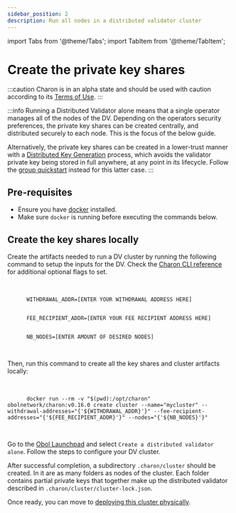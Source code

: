 ```yaml
---
sidebar_position: 2
description: Run all nodes in a distributed validator cluster
---
```


import Tabs from '@theme/Tabs';
import TabItem from '@theme/TabItem';

# Create the private key shares

:::caution
Charon is in an alpha state and should be used with caution according to its [Terms of Use](https://obol.tech/terms.pdf).
:::

:::info
Running a Distributed Validator alone means that a single operator manages all of the nodes of the DV. Depending on the operators security preferences, the private key shares can be created centrally, and distributed securely to each node. This is the focus of the below guide.

Alternatively, the private key shares can be created in a lower-trust manner with a [Distributed Key Generation](../../key-concepts.md#distributed-validator-key-generation-ceremony) process, which avoids the validator private key being stored in full anywhere, at any point in its lifecycle. Follow the [group quickstart](./../group/index.md) instead for this latter case.
:::

## Pre-requisites

- Ensure you have [docker](https://docs.docker.com/engine/install/) installed.
- Make sure `docker` is running before executing the commands below.

## Create the key shares locally

<Tabs groupId="create-keys">
  <TabItem value="docker" label="Docker CLI" default>
    Create the artifacts needed to run a DV cluster by running the following command to setup the inputs for the DV.
    Check the <a href="../../../charon/charon-cli-reference">Charon CLI reference</a> for additional optional flags to set.
    <br/><br/>
    <pre>
      <code>
      WITHDRAWAL_ADDR=[ENTER YOUR WITHDRAWAL ADDRESS HERE]
      <br/>
      FEE_RECIPIENT_ADDR=[ENTER YOUR FEE RECIPIENT ADDRESS HERE]
      <br/>
      NB_NODES=[ENTER AMOUNT OF DESIRED NODES]
      </code>
    </pre>
    Then, run this command to create all the key shares and cluster artifacts locally:<br/><br/>
    <pre>
      <code>
      docker run --rm -v "$(pwd):/opt/charon" obolnetwork/charon:v0.16.0 create cluster --name="mycluster" --withdrawal-addresses="{'${WITHDRAWAL_ADDR}'}" --fee-recipient-addresses="{'${FEE_RECIPIENT_ADDR}'}" --nodes="{'${NB_NODES}'}"
      </code>
    </pre>
  </TabItem>
  <TabItem value="launchpad" label="Launchpad UI">
    Go to the <a href="https://goerli.launchpad.obol.tech">Obol Launchpad</a> and select <code>Create a distributed validator alone</code>. Follow the steps to configure your DV cluster.
  </TabItem>
</Tabs>

After successful completion, a subdirectory `.charon/cluster` should be created. In it are as many folders as nodes of the cluster. Each folder contains partial private keys that together make up the distributed validator described in `.charon/cluster/cluster-lock.json`.

Once ready, you can move to [deploying this cluster physically](./deploy.md).